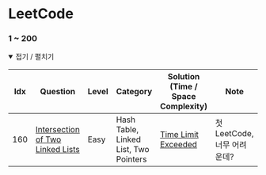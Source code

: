 # LeetCode

### 1 ~ 200

<details open> <summary> 접기 / 펼치기 </summary>

  <!-- | idx    | [문제 이름](문제링크)                | 난이도  | 주제                                           | [시간복잡도/공간복잡도](풀이링크)| 노트| -->  
  
  
  
| Idx  | Question                                                                                                             | Level  | Category                                                                   | Solution (Time / Space Complexity)   | Note |
| :--: | ---------------------------------------------------------------------------------------------------------------------------------------------------------------------- | ------ | -------------------------------------------------------------------------- | -------------------------------------------------------------------------------------------------------------------------------------------------------------------------- | ---- |
| 160    | [Intersection of Two Linked Lists](https://leetcode.com/problems/intersection-of-two-linked-lists/)                | Easy   | Hash Table, Linked List, Two Pointers                                           | [Time Limit Exceeded](https://github.com/nyungsu/Algorithm_with_Python/blob/main/LeetCode/solutions/160.Intersection%20of%20Two%20Linked%20Lists.py)| 첫 LeetCode,  너무 어려운데?|

  

  
  
  
</details>

<br />
<br />
